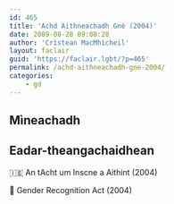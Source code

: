```yaml
---
id: 465
title: 'Achd Aithneachadh Gnè (2004)'
date: 2009-08-28 09:08:28
author: 'Crìstean MacMhìcheil'
layout: faclair
guid: 'https://faclair.lgbt/?p=465'
permalink: /achd-aithneachadh-gne-2004/
categories:
    - gd
---
```


## Mìneachadh

## Eadar-theangachaidhean

&#x1f1ee;&#x1f1ea; An tAcht um Inscne a Aithint (2004)

&#x1f3f4;&#xe0067;&#xe0062;&#xe0065;&#xe006e;&#xe0067;&#xe007f; Gender Recognition Act (2004)